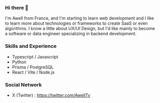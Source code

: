 ### Hi there 👋

I'm Awell from France, and I'm starting to learn web development and I like to learn more about technologies or frameworks to create SaaS or even algorithms. I know a little about UX/UI Design, but I'd like mainly to become a software or data engineer specializing in backend development. 

### Skills and Experience
* Typescript / Javascript
* Python
* Prisma / PostgreSQL
* React / Vite / Node.js

### Social Network

* X (Twitter) : https://twitter.com/AwellTv

